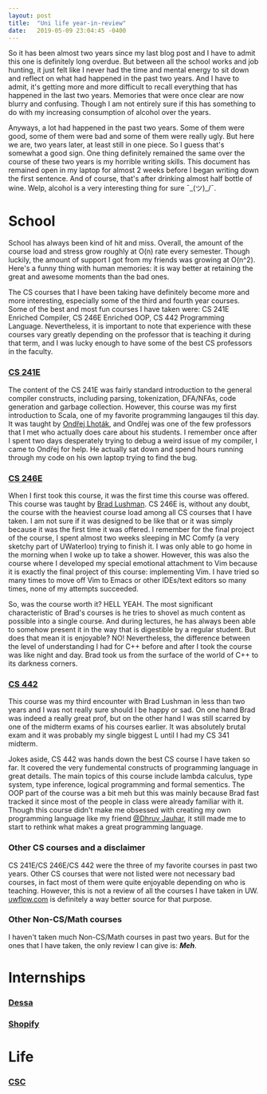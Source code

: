 ```yaml
---
layout: post
title:  "Uni life year-in-review"
date:   2019-05-09 23:04:45 -0400
---
```



So it has been almost two years since my last blog post and I have to admit this one is definitely long overdue.
But between all the school works and job hunting, it just felt like I never had the time and mental energy to sit down and reflect on what had happened in the past two years. 
And I have to admit, it's getting more and more difficult to recall everything that has happened in the last two years.
Memories that were once clear are now blurry and confusing.
Though I am not entirely sure if this has something to do with my increasing consumption of alcohol over the years.


Anyways, a lot had happened in the past two years.
Some of them were good, some of them were bad and some of them were really ugly.
But here we are, two years later, at least still in one piece. So I guess that's somewhat a good sign.
One thing definitely remained the same over the course of these two years is my horrible writing skills.
This document has remained open in my laptop for almost 2 weeks before I began writing down the first sentence.
And of course, that's after drinking almost half bottle of wine.
Welp, alcohol is a very interesting thing for sure ¯\_(ツ)_/¯.

# School

School has always been kind of hit and miss.
Overall, the amount of the course load and stress grow roughly at O(n) rate every semester.
Though luckily, the amount of support I got from my friends was growing at O(n^2).
Here's a funny thing with human memories:
it is way better at retaining the great and awesome moments than the bad ones.

The CS courses that I have been taking have definitely become more and more interesting, especially some of the third and fourth year courses.
Some of the best and most fun courses I have taken were: CS 241E Enriched Compiler, CS 246E Enriched OOP, CS 442 Programming Language.
Nevertheless, it is important to note that experience with these courses vary greatly depending on the professor that is teaching it during that term,
and I was lucky enough to have some of the best CS professors in the faculty.

### [CS 241E](https://www.student.cs.uwaterloo.ca/~cs241e/)
The content of the CS 241E was fairly standard introduction to the general compiler constructs,
including parsing, tokenization, DFA/NFAs, code generation and garbage collection.
However, this course was my first introduction to Scala, one of my favorite programming langauges til this day.
It was taught by [Ondřej Lhoták](https://plg.uwaterloo.ca/~olhotak/),
and Ondřej was one of the few professors that I met who actually does care about his students.
I remember once after I spent two days desperately trying to debug a weird issue of my compiler, I came to Ondřej for help.
He actually sat down and spend hours running through my code on his own laptop trying to find the bug. 

### [CS 246E](https://www.student.cs.uwaterloo.ca/~cs246e/)
When I first took this course, it was the first time this course was offered.
This course was taught by [Brad Lushman](https://cs.uwaterloo.ca/~bmlushma/).
CS 246E is, without any doubt, the course with the heaviest course load among all CS courses that I have taken.
I am not sure if it was designed to be like that or it was simply because it was the first time it was offered.
I remember for the final project of the course, I spent almost two weeks sleeping in MC Comfy (a very sketchy part of UWaterloo) trying to finish it.
I was only able to go home in the morning when I woke up to take a shower.
However, this was also the course where I developed my special emotional attachment to Vim because it is exactly the final project of this course:
implementing Vim.
I have tried so many times to move off Vim to Emacs or other IDEs/text editors so many times,
none of my attempts succeeded.

So, was the course worth it? 
HELL YEAH.
The most significant characteristic of Brad's courses is he tries to shovel as much content as possible into a single course.
And during lectures, he has always been able to somehow present it in the way that is digestible by a regular student.
But does that mean it is enjoyable? NO!
Nevertheless, the difference between the level of understanding I had for C++ before and after I took the course was like night and day.
Brad took us from the surface of the world of C++ to its darkness corners.

### [CS 442](https://www.student.cs.uwaterloo.ca/~cs442/)
This course was my third encounter with Brad Lushman in less than two years and I was not really sure should I be happy or sad.
On one hand Brad was indeed a really great prof, but on the other hand I was still scarred by one of the midterm exams of his courses earlier.
It was absolutely brutal exam and it was probably my single biggest L until I had my CS 341 midterm.

Jokes aside, CS 442 was hands down the best CS course I have taken so far.
It covered the very fundemental constructs of programming language in great details.
The main topics of this course include lambda calculus, type system, type inference, logical programming and formal sementics.
The OOP part of the course was a bit meh but this was mainly because Brad fast tracked it since most of the people in class were already familiar with it.
Though this course didn't make me obsessed with creating my own programming language like my friend [@Dhruv Jauhar](https://github.com/Dhruv-Jauhar),
it still made me to start to rethink what makes a great programming language.


### Other CS courses and a disclaimer

CS 241E/CS 246E/CS 442 were the three of my favorite courses in past two years.
Other CS courses that were not listed were not necessary bad courses, in fact most of them were quite enjoyable depending on who is teaching.
However, this is not a review of all the courses I have taken in UW.
[uwflow.com](https://uwflow.com/) is definitely a way better source for that purpose.

### Other Non-CS/Math courses

I haven't taken much Non-CS/Math courses in past two years. But for the ones that I have taken, the only review I can give is: ***Meh***.

# Internships

### [Dessa](http://dessa.com/)


### [Shopify](http://shopify.com/)


# Life

### [CSC](http://csclub.uwaterloo.ca/)

